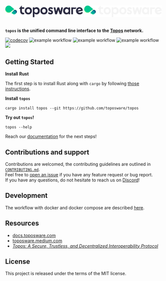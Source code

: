 <div id="top"></div>
<!-- PROJECT LOGO -->
<br />
<div align="right">

  <img src="./.github/assets/logo.png#gh-light-mode-only" alt="Logo" width="250">
  <img src="./.github/assets/logo_dark.png#gh-dark-mode-only" alt="Logo" width="250">

</div>

<br />

**`topos` is the unified command line interface to the [Topos](https://docs.toposware.com/general-overview) network.**

[![codecov](https://codecov.io/gh/toposware/topos/branch/main/graph/badge.svg?token=FOH2B2GRL9&style=flat)](https://codecov.io/gh/toposware/topos)
![example workflow](https://github.com/toposware/topos/actions/workflows/test.yml/badge.svg)
![example workflow](https://github.com/toposware/topos/actions/workflows/format.yml/badge.svg)
![example workflow](https://github.com/toposware/topos/actions/workflows/lint.yml/badge.svg)
[![](https://dcbadge.vercel.app/api/server/7HZ8F8ykBT?style=flat)](https://discord.gg/7HZ8F8ykBT)


## Getting Started

**Install Rust**

The first step is to install Rust along with `cargo` by following [those instructions](https://doc.rust-lang.org/book/ch01-01-installation.html#installing-rustup-on-linux-or-macos).

**Install `topos`**

```
cargo install topos --git https://github.com/toposware/topos
```

**Try out `topos`!**
```
topos --help
```

Reach our [documentation](https://docs.toposware.com/) for the next steps!

## Contributions and support

Contributions are welcomed, the contributing guidelines are outlined in [`CONTRIBUTING.md`](./CONTRIBUTING.md).<br />
Feel free to [open an issue](https://github.com/toposware/topos/issues/new) if you have any feature request or bug report.<br />
If you have any questions, do not hesitate to reach us on [Discord](https.//discord.com/)!

## Development

The workflow with docker and docker compose are described [here](`./tools/README.md`).

## Resources

- [docs.toposware.com](https://docs.toposware.com/)
- [toposware.medium.com](https://toposware.medium.com/)
- *[Topos: A Secure, Trustless, and Decentralized
Interoperability Protocol](https://arxiv.org/pdf/2206.03481.pdf)*

## License

This project is released under the terms of the MIT license.
